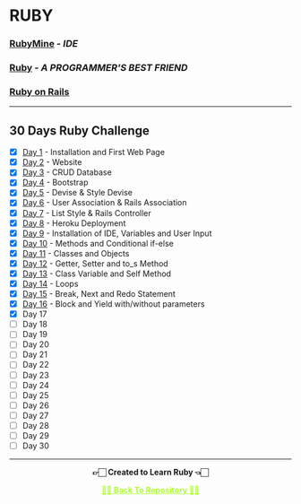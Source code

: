 # RUBY

### [RubyMine](https://www.jetbrains.com/ruby) - _IDE_

### [Ruby](https://www.ruby-lang.org/en) - _A PROGRAMMER'S BEST FRIEND_

### [Ruby on Rails](https://rubyonrails.org)

---

## 30 Days Ruby Challenge

 - [x] [Day 1](https://github.com/Amey-Thakur/RUBY/tree/main/Day%201%20-%20Day%208) - Installation and First Web Page
 - [x] [Day 2](https://github.com/Amey-Thakur/RUBY/tree/main/Day%201%20-%20Day%208) - Website
 - [x] [Day 3](https://github.com/Amey-Thakur/RUBY/tree/main/Day%201%20-%20Day%208) - CRUD Database
 - [x] [Day 4](https://github.com/Amey-Thakur/RUBY/tree/main/Day%201%20-%20Day%208) - Bootstrap
 - [x] [Day 5](https://github.com/Amey-Thakur/RUBY/tree/main/Day%201%20-%20Day%208) - Devise & Style Devise
 - [x] [Day 6](https://github.com/Amey-Thakur/RUBY/tree/main/Day%201%20-%20Day%208) - User Association & Rails Association
 - [x] [Day 7](https://github.com/Amey-Thakur/RUBY/tree/main/Day%201%20-%20Day%208) - List Style & Rails Controller
 - [x] [Day 8](https://github.com/Amey-Thakur/RUBY/tree/main/Day%201%20-%20Day%208) - Heroku Deployment
 - [x] [Day 9](https://github.com/Amey-Thakur/RUBY/tree/main/Day%209) - Installation of IDE, Variables and User Input
 - [x] [Day 10](https://github.com/Amey-Thakur/RUBY/tree/main/Day%2010) - Methods and Conditional if-else
 - [x] [Day 11](https://github.com/Amey-Thakur/RUBY/tree/main/Day%2011) - Classes and Objects
 - [x] [Day 12](https://github.com/Amey-Thakur/RUBY/tree/main/Day%2012) - Getter, Setter and to_s Method
 - [x] [Day 13](https://github.com/Amey-Thakur/RUBY/tree/main/Day%2013) - Class Variable and Self Method
 - [x] [Day 14](https://github.com/Amey-Thakur/RUBY/tree/main/Day%2014) - Loops
 - [x] [Day 15](https://github.com/Amey-Thakur/RUBY/tree/main/Day%2015) - Break, Next and Redo Statement
 - [x] [Day 16](https://github.com/Amey-Thakur/RUBY/tree/main/Day%2016) - Block and Yield with/without parameters
 - [x] Day 17
 - [ ] Day 18
 - [ ] Day 19
 - [ ] Day 20
 - [ ] Day 21
 - [ ] Day 22
 - [ ] Day 23
 - [ ] Day 24
 - [ ] Day 25
 - [ ] Day 26
 - [ ] Day 27
 - [ ] Day 28
 - [ ] Day 29
 - [ ] Day 30

---

<p align="center"> <b> 👉🏻 Created to Learn Ruby 👈🏻 <b> </p>
 
<p align="center"><a href='https://github.com/Amey-Thakur/RUBY', style='color: greenyellow;'> ✌🏻 Back To Repository ✌🏻</p>
 
